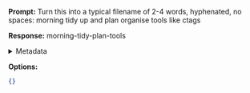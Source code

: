 **Prompt:**
Turn this into a typical filename of  2-4 words, hyphenated, no spaces: morning tidy up and plan organise tools like ctags

**Response:**
morning-tidy-plan-tools

<details><summary>Metadata</summary>

- Duration: 1136 ms
- Datetime: 2024-01-12T10:54:16.690547
- Model: gpt-3.5-turbo-0613

</details>

**Options:**
```json
{}
```

